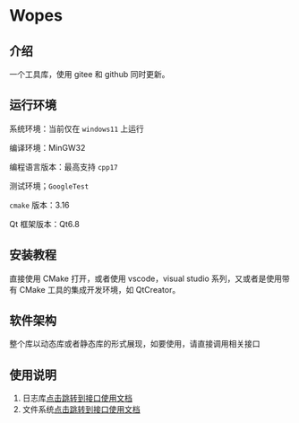 # Wopes

## 介绍
一个工具库，使用 gitee 和 github 同时更新。

## 运行环境

系统环境：当前仅在 `windows11` 上运行

编译环境：MinGW32

编程语言版本：最高支持 `cpp17`

测试环境；`GoogleTest`

`cmake` 版本：3.16

Qt 框架版本：Qt6.8

## 安装教程

直接使用 CMake 打开，或者使用 vscode，visual studio 系列，又或者是使用带有 CMake 工具的集成开发环境，如 QtCreator。

## 软件架构
整个库以动态库或者静态库的形式展现，如要使用，请直接调用相关接口

## 使用说明

1. 日志库[点击跳转到接口使用文档](./doc/zh/Log.md)
2. 文件系统[点击跳转到接口使用文档](./doc/zh/fileSystem.md)
